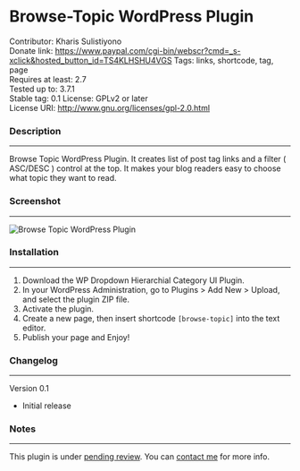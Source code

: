 Browse-Topic WordPress Plugin
=============================

Contributor: Kharis Sulistiyono  
Donate link: https://www.paypal.com/cgi-bin/webscr?cmd=_s-xclick&hosted_button_id=TS4KLHSHU4VGS
Tags: links, shortcode, tag, page  
Requires at least: 2.7  
Tested up to: 3.7.1  
Stable tag: 0.1 
License: GPLv2 or later  
License URI: http://www.gnu.org/licenses/gpl-2.0.html


### Description
---

Browse Topic WordPress Plugin. It creates list of post tag links and a filter ( ASC/DESC ) control at the top. It makes your blog readers easy to choose what topic they want to read.


### Screenshot
---

<img src="https://raw.github.com/kharissulistiyo/Browse-Topic/master/screenshot-1.png" alt="Browse Topic WordPress Plugin" />



### Installation 
---

1. Download the WP Dropdown Hierarchial Category UI Plugin.
2. In your WordPress Administration, go to Plugins > Add New > Upload, and select the plugin ZIP file.
3. Activate the plugin.
4. Create a new page, then insert shortcode <code>[browse-topic]</code>  into the text editor.
5. Publish your page and Enjoy!


### Changelog
---

Version 0.1

- Initial release

### Notes
---

This plugin is under <a href="http://wordpress.org/plugins/browse-topic/" target="_blank">pending review</a>. You can <a href="mailto:kharisblank@gmail.com" target="_blank">contact me</a> for more info. 